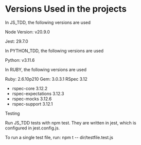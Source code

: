 # Versions Used in the projects

In JS_TDD, the following versions are used

Node Version: v20.9.0

Jest: 29.7.0


In PYTHON_TDD, the following versions are used

Python: v3.11.6

In RUBY, the following versions are used

Ruby: 2.6.10p210
Gem: 3.0.3.1
RSpec 3.12
  - rspec-core 3.12.2
  - rspec-expectations 3.12.3
  - rspec-mocks 3.12.6
  - rspec-support 3.12.1

Testing

Run JS_TDD tests with npm test. They are written in jest, which is configured in jest.config.js.

To run a single test file, run: npm t -- dir/testfile.test.js

